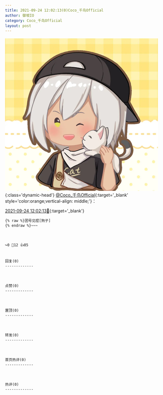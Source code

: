 ```yaml
---
title: 2021-09-24 12:02:13(0)Coco_千鸟Official
author: 御坂IO
category: Coco_千鸟Official
layout: post
---
```


![img](/images/85e485bc0dbd0cde4d15f24d7cffe9704618ad10.jpg){:class='dynamic-head'}
[@Coco_千鸟Official](https://space.bilibili.com/1891728206/dynamic){:target='_blank' style='color:orange;vertical-align: middle;'}：

[2021-09-24 12:02:13🔗](https://t.bilibili.com/573883793410281614){:target='_blank'}

~~~
{% raw %}团号见捏[狗子]
{% endraw %}~~~



↪️0 💬12 👍85


回复(0)
-------------



点赞(0)
-------------



置顶(0)
-------------



转发(0)
-------------



首页热评(0)
-------------



热评(0)
-------------



